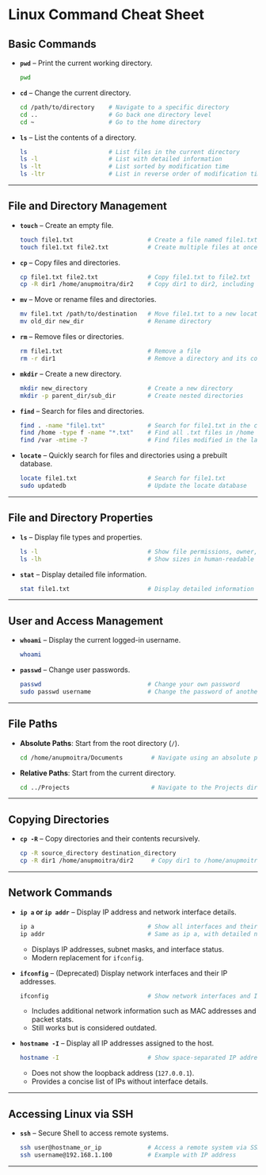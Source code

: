 # **Linux Command Cheat Sheet**  

## **Basic Commands**  

- **`pwd`** – Print the current working directory.  
  ```bash  
  pwd  
  ```  

- **`cd`** – Change the current directory.  
  ```bash  
  cd /path/to/directory    # Navigate to a specific directory  
  cd ..                    # Go back one directory level  
  cd ~                     # Go to the home directory  
  ```  

- **`ls`** – List the contents of a directory.  
  ```bash  
  ls                       # List files in the current directory  
  ls -l                    # List with detailed information  
  ls -lt                   # List sorted by modification time  
  ls -ltr                  # List in reverse order of modification time  
  ```  

---

## **File and Directory Management**  

- **`touch`** – Create an empty file.  
  ```bash  
  touch file1.txt                     # Create a file named file1.txt  
  touch file1.txt file2.txt           # Create multiple files at once  
  ```  

- **`cp`** – Copy files and directories.  
  ```bash  
  cp file1.txt file2.txt              # Copy file1.txt to file2.txt  
  cp -R dir1 /home/anupmoitra/dir2    # Copy dir1 to dir2, including all subdirectories and files  
  ```  

- **`mv`** – Move or rename files and directories.  
  ```bash  
  mv file1.txt /path/to/destination   # Move file1.txt to a new location  
  mv old_dir new_dir                  # Rename directory  
  ```  

- **`rm`** – Remove files or directories.  
  ```bash  
  rm file1.txt                        # Remove a file  
  rm -r dir1                          # Remove a directory and its contents  
  ```  

- **`mkdir`** – Create a new directory.  
  ```bash  
  mkdir new_directory                 # Create a new directory  
  mkdir -p parent_dir/sub_dir         # Create nested directories  
  ```  

- **`find`** – Search for files and directories.  
  ```bash  
  find . -name "file1.txt"            # Search for file1.txt in the current directory  
  find /home -type f -name "*.txt"    # Find all .txt files in /home  
  find /var -mtime -7                 # Find files modified in the last 7 days  
  ```  

- **`locate`** – Quickly search for files and directories using a prebuilt database.  
  ```bash  
  locate file1.txt                    # Search for file1.txt  
  sudo updatedb                       # Update the locate database  
  ```  

---

## **File and Directory Properties**  

- **`ls`** – Display file types and properties.  
  ```bash  
  ls -l                               # Show file permissions, owner, group, and size  
  ls -lh                              # Show sizes in human-readable format  
  ```  

- **`stat`** – Display detailed file information.  
  ```bash  
  stat file1.txt                      # Display detailed information about file1.txt  
  ```  

---

## **User and Access Management**  

- **`whoami`** – Display the current logged-in username.  
  ```bash  
  whoami  
  ```  

- **`passwd`** – Change user passwords.  
  ```bash  
  passwd                              # Change your own password  
  sudo passwd username                # Change the password of another user (requires sudo)  
  ```  

---

## **File Paths**  

- **Absolute Paths**: Start from the root directory (`/`).  
  ```bash  
  cd /home/anupmoitra/Documents        # Navigate using an absolute path  
  ```  

- **Relative Paths**: Start from the current directory.  
  ```bash  
  cd ../Projects                       # Navigate to the Projects directory in the parent directory  
  ```  

---

## **Copying Directories**  

- **`cp -R`** – Copy directories and their contents recursively.  
  ```bash  
  cp -R source_directory destination_directory  
  cp -R dir1 /home/anupmoitra/dir2     # Copy dir1 to /home/anupmoitra/dir2  
  ```  

---

## **Network Commands**  

- **`ip a` or `ip addr`** – Display IP address and network interface details.  
  ```bash  
  ip a                                # Show all interfaces and their IP addresses  
  ip addr                             # Same as ip a, with detailed network interface information  
  ```  
  - Displays IP addresses, subnet masks, and interface status.  
  - Modern replacement for `ifconfig`.  

- **`ifconfig`** – (Deprecated) Display network interfaces and their IP addresses.  
  ```bash  
  ifconfig                            # Show network interfaces and IP details  
  ```  
  - Includes additional network information such as MAC addresses and packet stats.  
  - Still works but is considered outdated.  

- **`hostname -I`** – Display all IP addresses assigned to the host.  
  ```bash  
  hostname -I                         # Show space-separated IP addresses for the host  
  ```  
  - Does not show the loopback address (`127.0.0.1`).  
  - Provides a concise list of IPs without interface details.  

---

## **Accessing Linux via SSH**  

- **`ssh`** – Secure Shell to access remote systems.  
  ```bash  
  ssh user@hostname_or_ip             # Access a remote system via SSH (replace 'user' and 'hostname_or_ip')  
  ssh username@192.168.1.100          # Example with IP address  
  ```  

---
